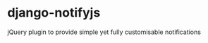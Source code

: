 django-notifyjs
===============

jQuery plugin to provide simple yet fully customisable notifications
